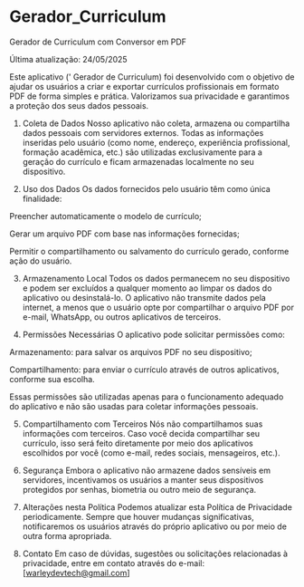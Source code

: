 # Gerador_Curriculum
Gerador de Curriculum com Conversor em PDF


Última atualização: 24/05/2025

Este aplicativo (' Gerador de Curriculum) foi desenvolvido com o objetivo de ajudar os usuários a criar e exportar currículos profissionais em formato PDF de forma simples e prática. Valorizamos sua privacidade e garantimos a proteção dos seus dados pessoais.

1. Coleta de Dados
Nosso aplicativo não coleta, armazena ou compartilha dados pessoais com servidores externos. Todas as informações inseridas pelo usuário (como nome, endereço, experiência profissional, formação acadêmica, etc.) são utilizadas exclusivamente para a geração do currículo e ficam armazenadas localmente no seu dispositivo.

2. Uso dos Dados
Os dados fornecidos pelo usuário têm como única finalidade:

Preencher automaticamente o modelo de currículo;

Gerar um arquivo PDF com base nas informações fornecidas;

Permitir o compartilhamento ou salvamento do currículo gerado, conforme ação do usuário.

3. Armazenamento Local
Todos os dados permanecem no seu dispositivo e podem ser excluídos a qualquer momento ao limpar os dados do aplicativo ou desinstalá-lo. O aplicativo não transmite dados pela internet, a menos que o usuário opte por compartilhar o arquivo PDF por e-mail, WhatsApp, ou outros aplicativos de terceiros.

4. Permissões Necessárias
O aplicativo pode solicitar permissões como:

Armazenamento: para salvar os arquivos PDF no seu dispositivo;

Compartilhamento: para enviar o currículo através de outros aplicativos, conforme sua escolha.

Essas permissões são utilizadas apenas para o funcionamento adequado do aplicativo e não são usadas para coletar informações pessoais.

5. Compartilhamento com Terceiros
Nós não compartilhamos suas informações com terceiros. Caso você decida compartilhar seu currículo, isso será feito diretamente por meio dos aplicativos escolhidos por você (como e-mail, redes sociais, mensageiros, etc.).

6. Segurança
Embora o aplicativo não armazene dados sensíveis em servidores, incentivamos os usuários a manter seus dispositivos protegidos por senhas, biometria ou outro meio de segurança.

7. Alterações nesta Política
Podemos atualizar esta Política de Privacidade periodicamente. Sempre que houver mudanças significativas, notificaremos os usuários através do próprio aplicativo ou por meio de outra forma apropriada.

8. Contato
Em caso de dúvidas, sugestões ou solicitações relacionadas à privacidade, entre em contato através do e-mail: [warleydevtech@gmail.com]
